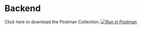 # Backend

Click here to download the Postman Collection:
[![Run in Postman](https://run.pstmn.io/button.svg)](https://app.getpostman.com/run-collection/5f1e146d851143f9148d)